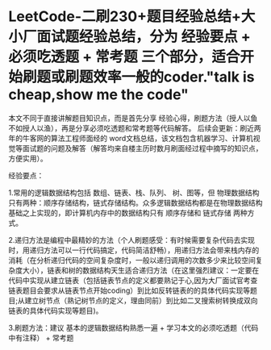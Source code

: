 # LeetCode-二刷230+题目经验总结+大小厂面试题经验总结，分为 经验要点 + 必须吃透题 + 常考题 三个部分，适合开始刷题或刷题效率一般的coder."talk is cheap,show me the code"
本文不同于直接讲解题目知识点，而是首先分享 经验心得，刷题方法（授人以鱼不如授人以渔），再是分享必须吃透题和常考题等代码解答。
后续会更新：刷近两年的牛客网的算法工程师面经的 word文档总结，该文档包含机器学习、计算机视觉等面试题的问题及解答（解答均来自楼主历时数月刷面经过程中摘写的知识点，方便实用）。

经验要点：

1.常用的逻辑数据结构包括 数组、链表、栈、队列、 树、图等，但 物理数据结构 只有两种：顺序存储结构，链式存储结构。众多逻辑数据结构都是在物理数据结构基础之上实现的，即计算机内存中的数据结构只有 顺序存储和 链式存储 两种方式。

2.递归方法是编程中最精妙的方法（个人刷题感受：有时候需要复杂代码去实现时，用递归方法可以一行代码搞定，代码简洁舒畅），用递归方法会带来栈内存的消耗（在分析递归代码的空间复杂度时，一般以递归调用的次数多少来比较空间复杂度大小），链表和树的数据结构天生适合递归方法（在这里强烈建议：一定要在代码中实现从建立链表（包括链表节点的定义都要熟记于心,因为大厂面试官考查链表题目会要求从链表节点开始coding）到比如反转链表的的具体代码实现等题目;从建立树节点（熟记树节点的定义，理由同前）到比如二叉搜索树转换成双向链表的具体代码实现等题目)。

3.刷题方法：建议 基本的逻辑数据结构熟悉一遍 + 学习本文的必须吃透题（代码中有注释） + 常考题
